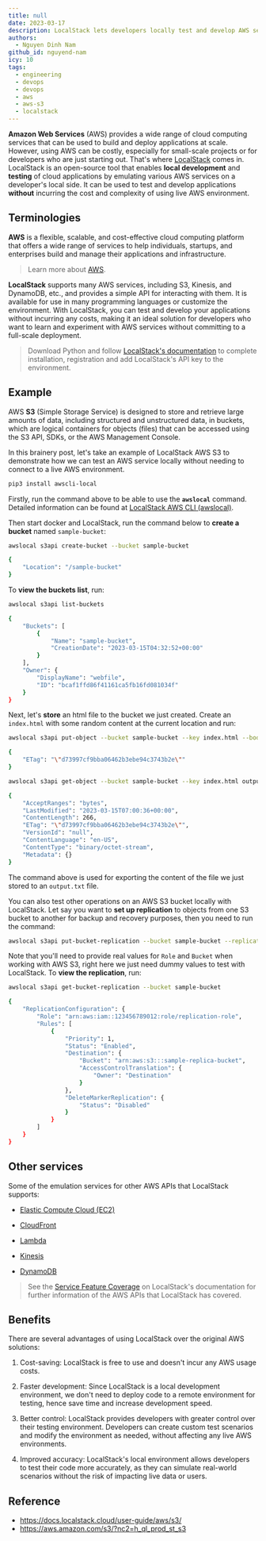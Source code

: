 ```yaml
---
title: null
date: 2023-03-17
description: LocalStack lets developers locally test and develop AWS services like S3, Lambda, and DynamoDB without AWS costs, speeding up cloud application development with a simple, cost-free environment.
authors:
  - Nguyen Dinh Nam
github_id: nguyend-nam
icy: 10
tags:
  - engineering
  - devops
  - devops
  - aws
  - aws-s3
  - localstack
---
```


**Amazon Web Services** (AWS) provides a wide range of cloud computing services that can be used to build and deploy applications at scale. However, using AWS can be costly, especially for small-scale projects or for developers who are just starting out. That's where [LocalStack](https://localstack.cloud/) comes in. LocalStack is an open-source tool that enables **local development** and **testing** of cloud applications by emulating various AWS services on a developer's local side. It can be used to test and develop applications **without** incurring the cost and complexity of using live AWS environment.

## Terminologies

**AWS** is a flexible, scalable, and cost-effective cloud computing platform that offers a wide range of services to help individuals, startups, and enterprises build and manage their applications and infrastructure.

> Learn more about [AWS](https://aws.amazon.com/).

**LocalStack** supports many AWS services, including S3, Kinesis, and DynamoDB, etc., and provides a simple API for interacting with them. It is available for use in many programming languages or customize the environment. With LocalStack, you can test and develop your applications without incurring any costs, making it an ideal solution for developers who want to learn and experiment with AWS services without committing to a full-scale deployment.

> Download Python and follow [LocalStack's documentation](https://docs.localstack.cloud/getting-started/installation/) to complete installation, registration and add LocalStack's API key to the environment.

## Example

AWS **S3** (Simple Storage Service) is designed to store and retrieve large amounts of data, including structured and unstructured data, in buckets, which are logical containers for objects (files) that can be accessed using the S3 API, SDKs, or the AWS Management Console.

In this brainery post, let's take an example of LocalStack AWS S3 to demonstrate how we can test an AWS service locally without needing to connect to a live AWS environment.

```bash
pip3 install awscli-local
```

Firstly, run the command above to be able to use the **`awslocal`** command. Detailed information can be found at [LocalStack AWS CLI (awslocal)](https://docs.localstack.cloud/user-guide/integrations/aws-cli/#localstack-aws-cli-awslocal).

Then start docker and LocalStack, run the command below to **create a bucket** named `sample-bucket`:

```bash
awslocal s3api create-bucket --bucket sample-bucket
```

```bash
{
    "Location": "/sample-bucket"
}
```

To **view the buckets list**, run:

```bash
awslocal s3api list-buckets
```

```bash
{
    "Buckets": [
        {
            "Name": "sample-bucket",
            "CreationDate": "2023-03-15T04:32:52+00:00"
        }
    ],
    "Owner": {
        "DisplayName": "webfile",
        "ID": "bcaf1ffd86f41161ca5fb16fd081034f"
    }
}
```

Next, let's **store** an html file to the bucket we just created. Create an `index.html` with some random content at the current location and run:

```bash
awslocal s3api put-object --bucket sample-bucket --key index.html --body index.html
```

```bash
{
    "ETag": "\"d73997cf9bba06462b3ebe94c3743b2e\""
}
```

```bash
awslocal s3api get-object --bucket sample-bucket --key index.html output.txt
```

```bash
{
    "AcceptRanges": "bytes",
    "LastModified": "2023-03-15T07:00:36+00:00",
    "ContentLength": 266,
    "ETag": "\"d73997cf9bba06462b3ebe94c3743b2e\"",
    "VersionId": "null",
    "ContentLanguage": "en-US",
    "ContentType": "binary/octet-stream",
    "Metadata": {}
}
```

The command above is used for exporting the content of the file we just stored to an `output.txt` file.

You can also test other operations on an AWS S3 bucket locally with LocalStack. Let say you want to **set up replication** to objects from one S3 bucket to another for backup and recovery purposes, then you need to run the command:

```bash
awslocal s3api put-bucket-replication --bucket sample-bucket --replication-configuration '{"Role": "arn:aws:iam::123456789012:role/replication-role","Rules": [{"Status": "Enabled","Priority": 1,"DeleteMarkerReplication": {"Status": "Disabled"},"Destination": {"Bucket": "arn:aws:s3:::sample-replica-bucket","AccessControlTranslation": {"Owner": "Destination"}}}]}'
```

Note that you'll need to provide real values for `Role` and `Bucket` when working with AWS S3, right here we just need dummy values to test with LocalStack. To **view the replication**, run:

```bash
awslocal s3api get-bucket-replication --bucket sample-bucket
```

```bash
{
    "ReplicationConfiguration": {
        "Role": "arn:aws:iam::123456789012:role/replication-role",
        "Rules": [
            {
                "Priority": 1,
                "Status": "Enabled",
                "Destination": {
                    "Bucket": "arn:aws:s3:::sample-replica-bucket",
                    "AccessControlTranslation": {
                        "Owner": "Destination"
                    }
                },
                "DeleteMarkerReplication": {
                    "Status": "Disabled"
                }
            }
        ]
    }
}
```

## Other services

Some of the emulation services for other AWS APIs that LocalStack supports:

- [Elastic Compute Cloud (EC2)](https://docs.localstack.cloud/user-guide/aws/elastic-compute-cloud/)

- [CloudFront](https://docs.localstack.cloud/user-guide/aws/cloudfront/)

- [Lambda](https://docs.localstack.cloud/user-guide/aws/lambda/)

- [Kinesis](https://docs.localstack.cloud/user-guide/aws/kinesis/)

- [DynamoDB](https://docs.localstack.cloud/user-guide/aws/dynamodb/)

> See the [Service Feature Coverage](https://docs.localstack.cloud/user-guide/aws/feature-coverage/) on LocalStack's documentation for further information of the AWS APIs that LocalStack has covered.

## Benefits

There are several advantages of using LocalStack over the original AWS solutions:

1.  Cost-saving: LocalStack is free to use and doesn't incur any AWS usage costs.

2.  Faster development: Since LocalStack is a local development environment, we don't need to deploy code to a remote environment for testing, hence save time and increase development speed.

3.  Better control: LocalStack provides developers with greater control over their testing environment. Developers can create custom test scenarios and modify the environment as needed, without affecting any live AWS environments.

4.  Improved accuracy: LocalStack's local environment allows developers to test their code more accurately, as they can simulate real-world scenarios without the risk of impacting live data or users.

## Reference

- https://docs.localstack.cloud/user-guide/aws/s3/
- https://aws.amazon.com/s3/?nc2=h_ql_prod_st_s3
